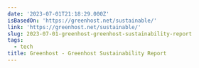 ```yaml
---
date: '2023-07-01T21:18:29.000Z'
isBasedOn: 'https://greenhost.net/sustainable/'
link: 'https://greenhost.net/sustainable/'
slug: 2023-07-01-greenhost-greenhost-sustainability-report
tags:
  - tech
title: Greenhost - Greenhost Sustainability Report
---
```


